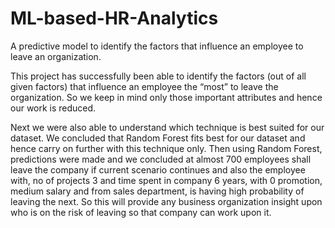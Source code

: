 # ML-based-HR-Analytics

A predictive model to identify the factors that influence an employee to leave an organization. 

This project has successfully been able to identify the factors (out of all given factors) that influence an employee the “most” to leave the organization. So we keep in mind only those important attributes and hence our work is reduced. 

Next we were also able to understand which technique is best suited for our dataset. We concluded that Random Forest fits best for our dataset and hence carry on further with this technique only. Then using Random Forest, predictions were made and we concluded at almost 700 employees shall leave the company if current scenario continues and also the employee with, no of projects 3 and time spent in company 6 years, with 0 promotion, medium salary and from sales department, is having high probability of leaving the next. So this will provide any business organization insight upon
who is on the risk of leaving so that company can work upon it. 
